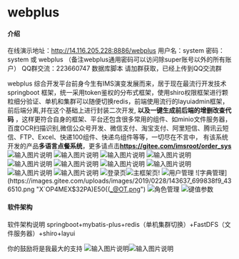 # webplus

#### 介绍
在线演示地址：http://14.116.205.228:8886/webplus 用户名：system 密码：system 或 webplus （备注webplus通用密码可以访问除super账号以外的所有账户）
QQ群交流：223660747  数据库脚本 请加群获取，已经上传到QQ交流群



webplus 综合开发平台前身今生有IMS演变发展而来，居于现在最流行开发技术springboot 框架，统一采用token鉴权的分布式框架，使用shiro权限框架进行颗粒细分验证、单机和集群可以随便切换redis，前端使用流行的layuiadmin框架，前后端分离,并在这个基础上进行封装二次开发, **以及一键生成前后端的增删改查代码** ，这样更符合自身的框架、平台还包含很多常用的组件、如minio文件服务器，百度OCR扫描识别,微信公众号开发、微信支付、淘宝支付、阿里短信、腾讯云短信、FTP、Excel、快递100组件、快递鸟组件等等，一切尽在不言中，
有该系统开发的产品**多语言点餐系统**，更多请点击**https://gitee.com/imsroot/order_sys**
![输入图片说明](https://images.gitee.com/uploads/images/2021/1011/231045_420ef552_436510.png "后台商户配置菜单功能.png")
![输入图片说明](https://images.gitee.com/uploads/images/2021/1011/231504_4e018287_436510.png "后台订单管理模块.png")
![输入图片说明](https://images.gitee.com/uploads/images/2021/1011/231539_fa5740c7_436510.png "语言包管理.png")
![输入图片说明](https://images.gitee.com/uploads/images/2021/1011/231603_a761bcef_436510.png "后台打印机管理.png")
![输入图片说明](https://images.gitee.com/uploads/images/2021/1011/231639_b36bd922_436510.png "后台订单统计.png")
![输入图片说明](https://images.gitee.com/uploads/images/2021/1011/231659_4820c509_436510.png "店铺详情功能.png")
![输入图片说明](https://images.gitee.com/uploads/images/2021/1011/231718_9d3581ab_436510.png "店铺管理.png")
![输入图片说明](https://images.gitee.com/uploads/images/2021/1011/232334_4cbb0084_436510.png "h5点餐页面.png")
![输入图片说明](https://images.gitee.com/uploads/images/2021/1011/232403_e2191e13_436510.png "h5菜品详情页面.png")
![输入图片说明](https://images.gitee.com/uploads/images/2021/1011/232435_7266b78a_436510.png "h5多语言选择功能.png")
![登录页](https://images.gitee.com/uploads/images/2019/0228/142506_e4f0428b_436510.png "2GTM{S98A(0_]OMHH1}O@ZB.png")![主框架页!](https://images.gitee.com/uploads/images/2019/0228/143254_4c2f77db_436510.png "BT4){)YUCSIUO(%O9QE0J]3.png")
![用户管理](https://images.gitee.com/uploads/images/2019/0228/143935_2e5947e9_436510.png "$C_(H@GV`]7PVANM()WC}]W.png")
![字典管理](https://images.gitee.com/uploads/images/2019/0228/143637_699838f9_436510.png "X`OP4MEX$32PA)E50{(_@OT.png")
![角色管理](https://images.gitee.com/uploads/images/2019/0228/143852_86ce35c0_436510.png "DBU5[$JEDX9[9[PJ360I2ZF.png")
![键值参数](https://images.gitee.com/uploads/images/2019/0228/144031_bed0ce3c_436510.png "W[845%RF%4WDX20S72BYTR6.png")
#### 软件架构
软件架构说明
springboot+mybatis-plus+redis（单机集群切换）+FastDFS（文件服务器）+shiro+layui

你的鼓励将是我最大的支持
![输入图片说明](https://git.oschina.net/uploads/images/2017/0814/111124_0b3a1336_436510.png "屏幕截图.png")![输入图片说明](https://git.oschina.net/uploads/images/2017/0814/111137_4628637b_436510.png "屏幕截图.png")
